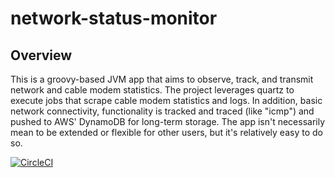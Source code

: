 # network-status-monitor

## Overview

This is a groovy-based JVM app that aims to observe, track, and transmit network and cable modem statistics. The project leverages quartz to execute jobs that scrape cable modem statistics and logs. In addition, basic network connectivity, functionality is tracked and traced (like "icmp") and pushed to AWS' DynamoDB for long-term storage. The app isn't necessarily mean to be extended or flexible for other users, but it's relatively easy to do so.

[![CircleCI](https://circleci.com/gh/joshdurbin/network-status-monitor.svg?style=svg)](https://circleci.com/gh/joshdurbin/network-status-monitor)